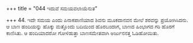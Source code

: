 +++
title = "044 ಇದುವೆ ಸಮಯವಲಾಯೆನುತ"

+++
44. ಇದೇ ಸಮಯ ಎಂದು ಪಿನಾಕಪಾಣಿಯಾದ ಶಿವನು ಮೂಕದಾನವನ ಮೇಲೆ ಶರವನ್ನು ಪ್ರಯೋಗಿಸಿದನು. ಆ ಬಾಣ ಹಂದಿಯನ್ನು ಹೊಕ್ಕು ಮತ್ತೊಂದು ಬದಿಯಿಂದ ಹೊರಬಂದಾಗ, ಬಾಣದ ಹಿಂಭಾಗದ ಗರಿ ಹೊರಗೆ ಕಾಣಿಸಿತು. ಆ ಹಂದಿಯಾದರೋ ಗೋಳಿಡುತ್ತಾ ಬಾಣಸಮೇತವಾಗಿ ಅರ್ಜುನನತ್ತ ಓಡಿಹೋಯಿತು.